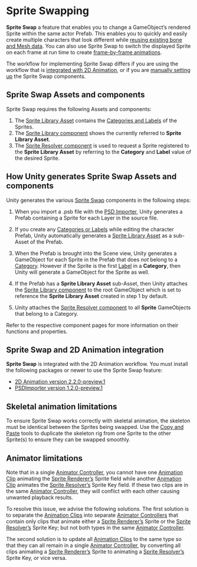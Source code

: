 # Sprite Swapping
__Sprite Swap__ a feature that enables you to change a GameObject’s rendered Sprite within the same actor Prefab. This enables you to quickly and easily create  multiple characters that look different while [reusing existing bone and Mesh data](SkinEdToolsShortcuts.md#copy-and-paste-behavior). You can also use Sprite Swap to switch the displayed Sprite on each frame at run time to create [frame-by-frame animations](FFanimation.md).

The workflow for implementing Sprite Swap differs if you are using the workflow that is [integrated with 2D Animation](#sprite-swap-and-2d-animation-integration), or if you are [manually setting up](SSManual.md) the Sprite Swap components.

## Sprite Swap Assets and components
Sprite Swap requires the following Assets and components:

1. The [Sprite Library Asset](SLAsset.md) contains the [Categories and Labels](SpriteVis.html#sprite-tab) of the Sprites.
1. The [Sprite Library component](SLAsset.html#sprite-library-component) shows the currently referred to __Sprite Library Asset__.
1. The [Sprite Resolver component](SLAsset.html#sprite-resolver-component) is used to request a Sprite registered to the __Sprite Library Asset__ by referring to the __Category__ and __Label__ value of the desired Sprite.

## How Unity generates Sprite Swap Assets and components

Unity generates the various [Sprite Swap](SpriteSwapIntro.md) components in the following steps:

1. When you import a .psb file with the [PSD Importer](https://docs.unity3d.com/Packages/com.unity.2d.psdimporter@latest/index.html), Unity generates a Prefab containing a Sprite for each Layer in the source file.

2. If you create any [Categories or Labels](SpriteVis.html#sprite-tab) while editing the character Prefab, Unity automatically generates a [Sprite Library Asset](SLAsset.md) as a sub-Asset of the Prefab.

3. When the Prefab is brought into the Scene view, Unity generates a GameObject for each Sprite in the Prefab that does _not_ belong to a [Category](SpriteVis.html#sprite-tab). However if the Sprite is the first [Label](SpriteVis.html#sprite-tab) in a __Category__, then Unity will generate a GameObject for the Sprite as well.

4. If the Prefab has a __Sprite Library Asset__ sub-Asset, then Unity attaches the [Sprite Library component](SLAsset.html#sprite-library-component) to the root GameObject which is set to reference the __Sprite Library Asset__ created in step 1 by default.

5. Unity attaches the [Sprite Resolver component](SLAsset.html#sprite-resolver-component) to all __Sprite__ GameObjects that belong to a Category.

Refer to the respective component pages for more information on their functions and properties.

## Sprite Swap and 2D Animation integration

__Sprite Swap__ is integrated with the 2D Animation workflow. You must install the following packages or newer to use the Sprite Swap feature:

- [2D Animation version 2.2.0-preview.1](https://docs.unity3d.com/Packages/com.unity.2d.animation@latest/index.html)
- [PSDImporter version 1.2.0-preview.1](https://docs.unity3d.com/Packages/com.unity.2d.psdimporter@latest/index.html)

## Skeletal animation limitations

To ensure Sprite Swap works correctly with skeletal animation, the skeleton must be identical between the Sprites being swapped. Use the [Copy and Paste](CopyPasteSkele.md) tools to duplicate the skeleton rig from one Sprite to the other Sprite(s) to ensure they can be swapped smoothly.

## Animator limitations

Note that in a single [Animator Controller](https://docs.unity3d.com/Manual/AnimatorControllers.html), you cannot have one [Animation Clip](https://docs.unity3d.com/Manual/AnimationClips.html) animating the [Sprite Renderer’s](https://docs.unity3d.com/Manual/class-SpriteRenderer.html) Sprite field while another [Animation Clip](https://docs.unity3d.com/Manual/AnimationClips.html) animates the [Sprite Resolver’s](SLAsset.html#sprite-resolver-component) Sprite Key field. If these two clips are in the same [Animator Controller](https://docs.unity3d.com/Manual/AnimatorControllers.html), they will conflict with each other causing unwanted playback results.

To resolve this issue, we advise the following solutions. The first solution is to separate the [Animation Clips](https://docs.unity3d.com/Manual/AnimationClips.html) into separate [Animator Controllers](https://docs.unity3d.com/Manual/AnimatorControllers.html) that contain only clips that animate either a [Sprite Renderer’s](https://docs.unity3d.com/Manual/class-SpriteRenderer.html) Sprite or the [Sprite Resolver’s](SLAsset.html#sprite-resolver-component) Sprite Key; but not both types in the same [Animator Controller](https://docs.unity3d.com/Manual/AnimatorControllers.html).

The second solution is to update all [Animation Clips](https://docs.unity3d.com/Manual/AnimationClips.html) to the same type so that they can all remain in a single [Animator Controller](https://docs.unity3d.com/Manual/AnimatorControllers.html), by converting all clips animating a [Sprite Renderer’s](https://docs.unity3d.com/Manual/class-SpriteRenderer.html) Sprite to animating a [Sprite Resolver’s](SLAsset.html#sprite-resolver-component) Sprite Key, or vice versa.
